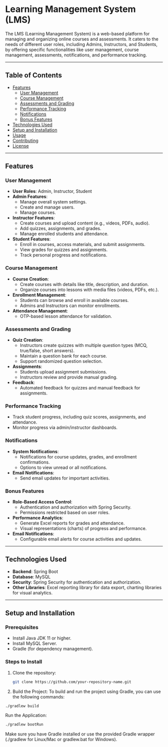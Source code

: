 # Learning Management System (LMS)

The LMS (Learning Management System) is a web-based platform for managing and organizing online courses and assessments. It caters to the needs of different user roles, including Admins, Instructors, and Students, by offering specific functionalities like user management, course management, assessments, notifications, and performance tracking.

---

## Table of Contents
- [Features](#features)
  - [User Management](#user-management)
  - [Course Management](#course-management)
  - [Assessments and Grading](#assessments-and-grading)
  - [Performance Tracking](#performance-tracking)
  - [Notifications](#notifications)
  - [Bonus Features](#bonus-features)
- [Technologies Used](#technologies-used)
- [Setup and Installation](#setup-and-installation)
- [Usage](#usage)
- [Contributing](#contributing)
- [License](#license)

---

## Features

### User Management
- **User Roles**: Admin, Instructor, Student
- **Admin Features**:
  - Manage overall system settings.
  - Create and manage users.
  - Manage courses.
- **Instructor Features**:
  - Create courses and upload content (e.g., videos, PDFs, audio).
  - Add quizzes, assignments, and grades.
  - Manage enrolled students and attendance.
- **Student Features**:
  - Enroll in courses, access materials, and submit assignments.
  - View grades for quizzes and assignments.
  - Track personal progress and notifications.

### Course Management
- **Course Creation**:
  - Create courses with details like title, description, and duration.
  - Organize courses into lessons with media files (videos, PDFs, etc.).
- **Enrollment Management**:
  - Students can browse and enroll in available courses.
  - Admins and Instructors can monitor enrollments.
- **Attendance Management**:
  - OTP-based lesson attendance for validation.

### Assessments and Grading
- **Quiz Creation**:
  - Instructors create quizzes with multiple question types (MCQ, true/false, short answers).
  - Maintain a question bank for each course.
  - Support randomized question selection.
- **Assignments**:
  - Students upload assignment submissions.
  - Instructors review and provide manual grading.
- **Feedback**:
  - Automated feedback for quizzes and manual feedback for assignments.

### Performance Tracking
- Track student progress, including quiz scores, assignments, and attendance.
- Monitor progress via admin/instructor dashboards.

### Notifications
- **System Notifications**:
  - Notifications for course updates, grades, and enrollment confirmations.
  - Options to view unread or all notifications.
- **Email Notifications**:
  - Send email updates for important activities.

### Bonus Features
- **Role-Based Access Control**:
  - Authentication and authorization with Spring Security.
  - Permissions restricted based on user roles.
- **Performance Analytics**:
  - Generate Excel reports for grades and attendance.
  - Visual representations (charts) of progress and performance.
- **Email Notifications**:
  - Configurable email alerts for course activities and updates.

---

## Technologies Used
- **Backend**: Spring Boot
- **Database**: MySQL
- **Security**: Spring Security for authentication and authorization.
- **Other Libraries**: Excel reporting library for data export, charting libraries for visual analytics.

---

## Setup and Installation

### Prerequisites
- Install Java JDK 11 or higher.
- Install MySQL Server.
- Gradle (for dependency management).

### Steps to Install
1. Clone the repository:
   ```bash
   git clone https://github.com/your-repository-name.git
   ```
2. Build the Project:
To build and run the project using Gradle, you can use the following commands:
```bash
./gradlew build
```
Run the Application:
```bash
./gradlew bootRun
```
Make sure you have Gradle installed or use the provided Gradle wrapper (./gradlew for Linux/Mac or gradlew.bat for Windows).
